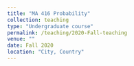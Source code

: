```yaml
---
title: "MA 416 Probability"
collection: teaching
type: "Undergraduate course"
permalink: /teaching/2020-Fall-teaching
venue: ""
date: Fall 2020
location: "City, Country"
---
```

